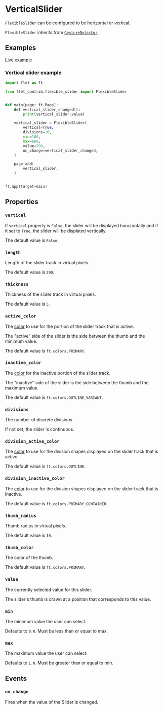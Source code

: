 # VerticalSlider

`FlexibleSlider` can be configured to be horizontal or vertical.

`FlexibleSlider` inherits from [`GestureDetector`](https://flet.dev/docs/controls/gesturedetector).

## Examples

[Live example](https://flet-controls-gallery.fly.dev/contrib/flexibleslider)

### Vertical slider example

```python
import flet as ft

from flet_contrib.flexible_slider import FlexibleSlider


def main(page: ft.Page):
    def vertical_slider_changed():
        print(vertical_slider.value)

    vertical_slider = FlexibleSlider(
        vertical=True,
        divisions=10,
        min=100,
        max=600,
        value=500,
        on_change=vertical_slider_changed,
    )

    page.add(
        vertical_slider,
    )


ft.app(target=main)
```

## Properties

### `vertical`

If `vertical` property is `False`, the slider will be displayed horuzontally and if it set to `True`, the slider will be displated vertically. 

The detault value is `False`.

### `length`

Length of the slider track in virtual pixels.

The default value is `200`.

### `thickness`

Thickness of the slider track in virtual pixels.

The default value is `5`.

### `active_color`

The [color](https://flet.dev/docs/guides/python/colors/) to use for the portion of the slider track that is active.

The "active" side of the slider is the side between the thumb and the minimum value.

The default value is `ft.colors.PRIMARY`.

### `inactive_color`

The [color](https://flet.dev/docs/guides/python/colors/) for the inactive portion of the slider track.

The "inactive" side of the slider is the side between the thumb and the maximum value.

The default value is `ft.colors.OUTLINE_VARIANT`.

### `divisions`

The number of discrete divisions.

If not set, the slider is continuous.

### `division_active_color`

The [color](https://flet.dev/docs/guides/python/colors/) to use for the division shapes displayed on the slider track that is active.

The default value is `ft.colors.OUTLINE`.

### `division_inactive_color`

The [color](https://flet.dev/docs/guides/python/colors/) to use for the division shapes displayed on the slider track that is inactive.

The default value is `ft.colors.PRIMARY_CONTAINER`.

### `thumb_radius`

Thumb radius in virtual pixels. 

The default value is `10`.


### `thumb_color`

The color of the thumb.

The default value is `ft.colors.PRIMARY`.

### `value`

The currently selected value for this slider.

The slider's thumb is drawn at a position that corresponds to this value.

### `min`

The minimum value the user can select.

Defaults to `0.0`. Must be less than or equal to max.

### `max`

The maximum value the user can select.

Defaults to `1.0`. Must be greater than or equal to min.

## Events

### `on_change`

Fires when the value of the Slider is changed.